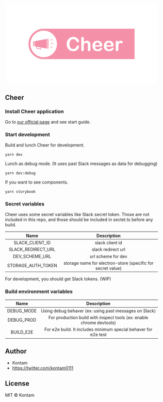 <div style="text-align:center">
  <img src=".cheer/img/cheer_main_image.png" width=500  />
</div>

## Cheer

### Install Cheer application

Go to [our official page](https://cheer.konkontam.com/) and see start guide.

### Start development

Build and lunch Cheer for development.

```
yarn dev
```

Lunch as debug mode. (It uses past Slack messages as data for debugging)

```
yarn dev:debug
```

If you want to see components.

```
yarn storybook
```

### Secret variables

Cheer uses some secret variables like Slack secret token.
Those are not included in this repo, and those should be included in sectet.ts before any build.

|        Name        |                         Description                         |
| :----------------: | :---------------------------------------------------------: |
|  SLACK_CLIENT_ID   |                       slack client id                       |
| SLACK_REDIRECT_URL |                     slack redirect url                      |
|   DEV_SCHEME_URL   |                     url scheme for dev                      |
| STORAGE_AUTH_TOKEN | storage name for electron-store (specific for secret value) |

For development, you should get Slack tokens. (WIP)

### Build environment variables

|    Name    |                             Description                              |
| :--------: | :------------------------------------------------------------------: |
| DEBUG_MODE |        Using debug behaver (ex: using past messages on Slack)        |
| DEBUG_PROD | For production build with inspect tools (ex: enable chrome devtools) |
| BUILD_E2E  |   For e2e build. It includes minimum special behaver for e2e test    |

## Author

- Kontam
- https://twitter.com/kontam0111

## License

MIT © Kontam
